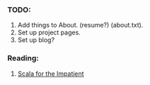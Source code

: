 ### TODO:

1. Add things to About. (resume?) (about.txt).
2. Set up project pages.
3. Set up blog?

### Reading:

1. [Scala for the Impatient](http://horstmann.com/scala/)



